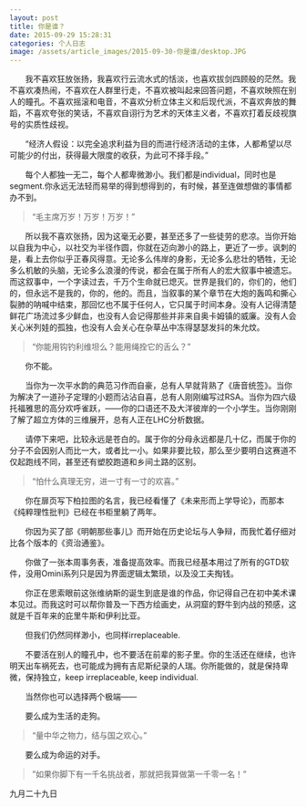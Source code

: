 ```yaml
---
layout: post
title: 你是谁？
date: 2015-09-29 15:28:31
categories: 个人日志
image: /assets/article_images/2015-09-30-你是谁/desktop.JPG
---
```


&#160; &#160; &#160; &#160;我不喜欢狂放张扬，我喜欢行云流水式的恬淡，也喜欢拔剑四顾般的茫然。我不喜欢凑热闹，不喜欢在人群里行走，不喜欢被叫起来回答问题，不喜欢映照在别人的瞳孔。不喜欢摇滚和电音，不喜欢分析立体主义和后现代派，不喜欢奔放的舞蹈，不喜欢夸张的笑话，不喜欢自诩行为艺术的天体主义者，不喜欢打着反歧视旗号的实质性歧视。

 
&#160; &#160; &#160; &#160;“经济人假设：以完全追求利益为目的而进行经济活动的主体，人都希望以尽可能少的付出，获得最大限度的收获，为此可不择手段。”

 
&#160; &#160; &#160; &#160;每个人都独一无二，每个人都卑微渺小。我们都是individual，同时也是segment.你永远无法轻而易举的得到想得到的，有时候，甚至连做想做的事情都办不到。

>“毛主席万岁！万岁！万岁！”

&#160; &#160; &#160; &#160;所以我不喜欢张扬，因为这毫无必要，甚至还多了一些徒劳的悲凉。当你开始以自我为中心，以社交为半径作圆，你就在迈向渺小的路上，更近了一步。讽刺的是，看上去你似乎正春风得意。无论多么伟岸的身影，无论多么悲壮的牺牲，无论多么机敏的头脑，无论多么浪漫的传说，都会在属于所有人的宏大叙事中被遗忘。而这叙事中，一个字读过去，千万个生命就已熄灭。世界是我们的，你们的，他们的，但永远不是我的，你的，他的。而且，当叙事的某个章节在大炮的轰鸣和撕心裂肺的呐喊中结束，那回忆也不属于任何人，它只属于时间本身。没有人记得清楚鲜花广场流过多少鲜血，也没有人会记得那些并非来自奥卡姆镇的威廉。没有人会关心米列娃的孤独，也没有人会关心在杂草丛中冻得瑟瑟发抖的朱允炆。

>“你能用钩钓利维坦么？能用绳拴它的舌么？”

&#160; &#160; &#160; &#160;你不能。

&#160; &#160; &#160; &#160;当你为一次平水韵的典范习作而自豪，总有人早就背熟了《唐音统签》。当你为解决了一道孙子定理的小题而沾沾自喜，总有人刚刚编写过RSA。当你为四六级托福雅思的高分欢呼雀跃，——你的口语还不及大洋彼岸的一个小学生。当你刚刚了解了超立方体的三维展开，总有人正在LHC分析数据。

&#160; &#160; &#160; &#160;请停下来吧，比较永远是苍白的。属于你的分母永远都是几十亿，而属于你的分子不会因别人而比一大，或者比一小。如果非要比较，那么至少要明白这赛道不仅起跑线不同，甚至还有塑胶跑道和乡间土路的区别。

 

>“怕什么真理无穷，进一寸有一寸的欢喜。”

&#160; &#160; &#160; &#160;你在扉页写下柏拉图的名言，我已经看懂了《未来形而上学导论》，而那本《纯粹理性批判》已经在书柜里躺了两年。

&#160; &#160; &#160; &#160;你因为买了部《明朝那些事儿》而开始在历史论坛与人争辩，而我忙着仔细对比各个版本的《资治通鉴》。

&#160; &#160; &#160; &#160;你做了一张本周事务表，准备提高效率。而我已经基本用过了所有的GTD软件，没用Omini系列只是因为界面逻辑太繁琐，以及没工夫掏钱。

&#160; &#160; &#160; &#160;你正在思索眼前这张维纳斯的诞生到底是谁的作品，你记得自己在初中美术课本见过。而我这时可以帮你普及一下西方绘画史，从洞窟的野牛到内战的预感，这就是千百年来的庇里牛斯和伊利比亚。

&#160; &#160; &#160; &#160;但我们仍然同样渺小，也同样irreplaceable.

&#160; &#160; &#160; &#160;不要活在别人的瞳孔中，也不要活在前辈的影子里。你的生活还在继续，也许明天出车祸死去，也可能成为拥有吉尼斯纪录的人瑞。你所能做的，就是保持卑微，保持独立，keep irreplaceable, keep individual.

&#160; &#160; &#160; &#160;当然你也可以选择两个极端——

&#160; &#160; &#160; &#160;要么成为生活的走狗。

> “量中华之物力，结与国之欢心。”

 
&#160; &#160; &#160; &#160;要么成为命运的对手。

>”如果你脚下有一千名挑战者，那就把我算做第一千零一名！”

九月二十九日